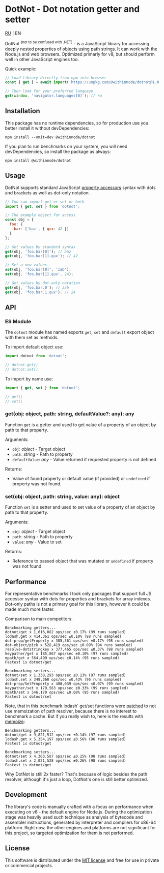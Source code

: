 # DotNot - Dot notation getter and setter

[RU](README.ru.md) | EN

DotNot <sup>(not to be confused with .NET)</sup> - is a JavaScript library for accessing deeply nested properties of objects using path strings. It can work with the Node.js and web browsers. Optimized primarly for v8, but should perform well in other JavaScript engines too.

Quick example:

```js
// Load library directly from npm into browser
const { get } = await import('https://unpkg.com/@withinnode/dotnot@1.0.0-r/lib/index.js');

// Then look for your preferred language
get(window, 'navigator.languages[0]'); // ru
```

## Installation

This package has no runtime dependencies, so for production use you better install it without devDependencies:

```
npm install --omit=dev @withinnode/dotnot
```

If you plan to run benchmarks on your system, you will need devDependencies, so install the package as always:

```
npm install @withinnode/dotnot
```

## Usage

DotNot supports standard JavaScript [property accessors](https://developer.mozilla.org/en-US/docs/Web/JavaScript/Reference/Operators/Property_accessors) syntax with dots and brackets as well as dot-only notation.

```js
// You can import get or set or both
import { get, set } from 'dotnot';

// The example object for access
const obj = {
  foo: {
    bar: ['baz', { qux: 42 }]
  }
};

// Get values by standard syntax
get(obj, 'foo.bar[0]'); // baz
get(obj, 'foo.bar[1].qux'); // 42

// Set a new values
set(obj, 'foo.bar[0]', 'zab');
set(obj, 'foo.bar[1].qux', 24);

// Get values by dot-only notation
get(obj, 'foo.bar.0'); // zab
get(obj, 'foo.bar.1.qux'); // 24
```

## API

### ES Module

The `dotnot` module has named exports `get`, `set` and `default` export object with them set as methods.

To import default object use:

```js
import dotnot from 'dotnot';

// dotnot.get()
// dotnot.set()
```

To import by name use:

```js
import { get, set } from 'dotnot';

// get()
// set()
```

### get(obj: object, path: string, defaultValue?: any): any

Function `get` is a getter and used to get value of a property of an object by path to that property.

Arguments:

  * `obj`: _object_ - Target object
  * `path`: _string_ - Path to property
  * `defaultValue`: _any_ - Value returned if requested property is not defined

Returns:

  * Value of found property or default value (if provided) or `undefined` if property was not found.

### set(obj: object, path: string, value: any): object

Function `set` is a setter and used to set value of a property of an object by path to that property.

Arguments:

  * `obj`: _object_ - Target object
  * `path`: _string_ - Path to property
  * `value`: _any_ - Value to set

Returns:

  * Reference to passed object that was mutated or `undefined` if property was not found.

## Performance

For representative benchmarks I took only packages that support full JS accessor syntax with dots for properties and brackets for array indexes. Dot-only paths is not a primary goal for this library, however it could be made much more faster.

Comparison to main competitors:

```
Benchmarking getters...
dotnot/get x 1,616,082 ops/sec ±0.17% (99 runs sampled)
lodash.get x 414,361 ops/sec ±0.10% (98 runs sampled)
dot-prop/getProperty x 385,361 ops/sec ±0.17% (98 runs sampled)
dot-object/pick x 528,419 ops/sec ±0.09% (94 runs sampled)
resolve-dotstringkey x 377,465 ops/sec ±0.37% (98 runs sampled)
keypather/get x 185,867 ops/sec ±0.10% (97 runs sampled)
mpath/get x 564,499 ops/sec ±0.14% (95 runs sampled)
Fastest is dotnot/get

Benchmarking setters...
dotnot/set x 1,338,293 ops/sec ±0.13% (97 runs sampled)
lodash.set x 348,360 ops/sec ±0.43% (96 runs sampled)
dot-prop/SetProperty x 408,039 ops/sec ±0.07% (99 runs sampled)
keypather/set x 179,563 ops/sec ±0.33% (99 runs sampled)
mpath/set x 546,170 ops/sec ±0.08% (95 runs sampled)
Fastest is dotnot/set
```

Note, that in this benchmark lodash' get/set functions were [patched](patches/) to not use memoization of path resolver, because there is no interest to benchmark a cache. But if you really wish to, here is the results with [memoize](https://lodash.com/docs/4.17.15#memoize):

```
Benchmarking getters...
dotnot/get x 9,821,512 ops/sec ±0.14% (97 runs sampled)
lodash.get x 5,354,197 ops/sec ±0.56% (96 runs sampled)
Fastest is dotnot/get

Benchmarking setters...
dotnot/set x 4,363,587 ops/sec ±0.25% (98 runs sampled)
lodash.set x 2,021,528 ops/sec ±0.26% (98 runs sampled)
Fastest is dotnot/get
```

Why DotNot is still 2x faster? That's because of logic besides the path resolver, although it's just a loop, DotNot's one is still better optimized.

## Development

The library's code is manually crafted with a focus on performance when executing on v8 - the default engine for Node.js. During the optimization stage was heavily used such technique as analysis of bytecode and assembler instructions, generated by interpreter and compilers for x86-64 platform. Right now, the other engines and platforms are not significant for this project, so targeted optimization for them is not performed.

## License

This software is distributed under the [MIT license](LICENSE) and free for use in private or commercial projects.
